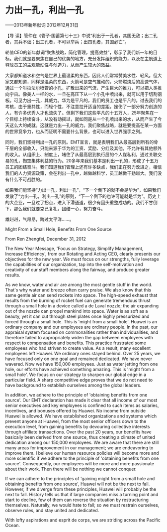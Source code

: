 # 力出一孔，利出一孔

——2013年新年献词 2012年12月31日

【导 读】管仲在《管子·国蓄第七十三》中说“利出于一孔者，其国无敌；出二孔者，其兵不诎；出三孔者，不可以举兵；出四孔者，其国必亡”。

轮值CEO的新年献词“聚焦战略，简化管理，提高效益”，彰示了我们新一年的目标。我们就是要聚焦在自己的优势的地方，充分发挥组织的能力，以及在主航道上释放员工的主观能动性与创造力，从而产生较大的效益。

大家都知道水和空气是世界上最温柔的东西，因此人们常常赞美水性、轻风。但大家又都知道，同样是温柔的东西，火箭可是空气推动的，火箭燃烧后的高速气体，通过一个叫拉法尔喷管的小孔，扩散出来的气流，产生巨大的推力，可以把人类推向宇宙。像美人一样的水，一旦在高压下从一个小孔中喷出来，就可以用于切割钢板。可见力出一孔，其威力。华为是平凡的，我们的员工也是平凡的。过去我们的考核，由于重共性，而轻个性，不注意拉开适当的差距，挫伤了一部分努力创造的人，有许多优秀人才也流失了。但剩下我们这些平凡的十五万人，25年聚焦在一个目标上持续奋斗，从没有动摇过，就如同是从一个孔喷出来的水，从而产生了今天这么大的成就。这就是力出一孔的威力。我们聚焦战略，就是要提高在某一方面的世界竞争力，也从而证明不需要什么背景，也可以进入世界强手之列。

同时，我们坚持利出一孔的原则。EMT宣言，就是表明我们从最高层到所有的骨干层的全部收入，只能来源于华为的工资、奖励、分红及其他，不允许有其他额外的收入。从组织上、制度上，堵住了从最高层到执行层的个人谋私利，通过关联交易的孔，掏空集体利益的行为。20多年来我们基本是利出一孔的，形成了十五万员工的团结奋斗。我们知道我们管理上还有许多缺点，我们正在努力改进之，相信我们的人力资源政策，会在利出一孔中，越做越科学，员工越做干劲越大。我们没有什么不可战胜的。

如果我们能坚持“力出一孔，利出一孔”，“下一个倒下的就不会是华为”，如果我们发散了“力出一孔，利出一孔”的原则，“下一个倒下的也许可能就是华为”。历史上的大企业，一旦过了拐点，进入下滑通道，很少有回头重整成功的。我们不甘倒下，那么我们就要克己复礼，团结一心，努力奋斗。

雄赳赳，气昂昂，跨过太平洋……。

Might From a Small Hole, Benefits From One Source

From Ren Zhengfei, December 31, 2012

The New Year Message, 'Focus on Strategy, Simplify Management, Increase Efficiency', from our Rotating and Acting CEO, clearly presents our objectives for the new year. We must focus on our strengths, fully leverage the capabilities of our organization, tap into the self-motivation and creativity of our staff members along the fairway, and produce greater results.

As we know, water and air are among the most gentle stuff in the world. That's why water and breeze often carry praise. We also know that this same gentle air can send rockets into space. The high-speed exhaust that results from the burning of rocket fuel can generate tremendous thrust through a small hole in a device called a de Laval nozzle; the air expanding out of the nozzle can propel mankind into space. Water is as soft as a beauty, yet it can cut through steel plates once highly pressurized and forced through a small hole. This is 'might from a small hole'. Huawei is an ordinary company and our employees are ordinary people. In the past, our appraisal system focused on commonalities rather than individualities, and therefore failed to appropriately widen the gap between employees with respect to compensation and benefits. This practice frustrated some employees who had striven to create value. As a result, many excellent employees left Huawei. We ordinary ones stayed behind. Over 25 years, we have focused only on one goal and remained dedicated. We have never wavered. Now we have 150,000 employees. Just as water jetting from one hole, our efforts have achieved something amazing. This is 'might from a small hole'. We focus on our strategy to sharpen our global edge in a particular field. A sharp competitive edge proves that we do not need to have background to establish ourselves among the global leaders.

In addition, we adhere to the principle of 'obtaining benefits from one source'. Our EMT declaration has made it clear that all income of our most senior executives and key employees is confined to such items as salaries, incentives, and bonuses offered by Huawei. No income from outside Huawei is allowed. We have established organizations and systems which prevent anyone at Huawei, from the most senior officers down to the execution level, from gaining benefits by devouring collective interests through affiliate transactions. Over the past 20 years, our benefits have basically been derived from one source, thus creating a climate of united dedication among our 150,000 employees. We are aware that there are still many areas for improvement in our management; we are endeavoring to improve them. I believe our human resource policies will become more and more scientific if we adhere to the principle of 'obtaining benefits from one source'. Consequently, our employees will be more and more passionate about their work. Then there will be nothing we cannot conquer.

If we can adhere to the principles of 'gaining might from a small hole and obtaining benefits from one source', Huawei will not be the next to fall. However, if we diverge from these principles, Huawei will probably be the next to fall. History tells us that if large companies miss a turning point and start to decline, few of them can reverse the situation by restructuring themselves. Naturally, we would hate to fall; so we must restrain ourselves, observe rules, and stay united and dedicated.

With lofty aspirations and esprit de corps, we are striding across the Pacific Ocean.

